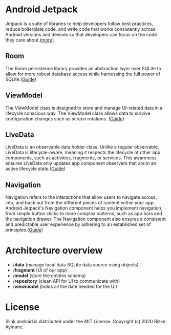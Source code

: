 # Android Jetpack
Jetpack is a suite of libraries to help developers follow best practices, reduce boilerplate code, and write code that works consistently across Android versions and devices so that developers can focus on the code they care about.[(more)](https://developer.android.com/jetpack/?gclid=CjwKCAjw8MD7BRArEiwAGZsrBcWWPlbqOVdetcKYhpKiDONWNEccFtASkfuCydKnrWjNhUFhwOVwYxoCH24QAvD_BwE&gclsrc=aw.ds "(more)")

## Room
The Room persistence library provides an abstraction layer over SQLite to allow for more robust database access while harnessing the full power of SQLite.([Guide](https://developer.android.com/topic/libraries/architecture/room?gclid=CjwKCAjw8MD7BRArEiwAGZsrBezbhFbt_rq_AWHuENJ9VnCwZaeWnRyvgpOi1pN3S_g-9T_aN6hmaxoCF6kQAvD_BwE&gclsrc=aw.ds "Guide"))

## ViewModel
The ViewModel class is designed to store and manage UI-related data in a lifecycle conscious way. The ViewModel class allows data to survive configuration changes such as screen rotations. ([Guide](https://developer.android.com/topic/libraries/architecture/viewmodel "Guide"))

## LiveData
LiveData is an observable data holder class. Unlike a regular observable, LiveData is lifecycle-aware, meaning it respects the lifecycle of other app components, such as activities, fragments, or services. This awareness ensures LiveData only updates app component observers that are in an active lifecycle state.([Guide](https://developer.android.com/topic/libraries/architecture/livedata "Guide"))

## Navigation
Navigation refers to the interactions that allow users to navigate across, into, and back out from the different pieces of content within your app. Android Jetpack's Navigation component helps you implement navigation, from simple button clicks to more complex patterns, such as app bars and the navigation drawer. The Navigation component also ensures a consistent and predictable user experience by adhering to an established set of principles.([Guide](https://developer.android.com/guide/navigation "Guide"))

# Architecture overview
- /**data** (manage local data SQLite data source using objects)
- /**fragment** (UI of our app)
- /**model** (store the entities schema)
- /**repository** (clean API for UI to communicate with)
- /**viewmodel** (holds all the date needed for the UI)

# License
Slink android is distributed under the MIT License. 
Copyright (c) 2020 Rizke Aymane.

